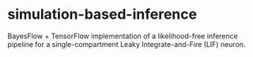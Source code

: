 # simulation-based-inference
BayesFlow + TensorFlow implementation of a likelihood-free inference pipeline for a single-compartment Leaky Integrate-and-Fire (LIF) neuron.
